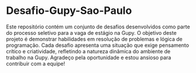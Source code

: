 # Desafio-Gupy-Sao-Paulo
Este repositório contém um conjunto de desafios desenvolvidos como parte do processo seletivo para a vaga de estágio na Gupy. O objetivo deste projeto é demonstrar habilidades em resolução de problemas e lógica de programação. Cada desafio apresenta uma situação que exige pensamento crítico e criatividade, refletindo a natureza dinâmica do ambiente de trabalho na Gupy. Agradeço pela oportunidade e estou ansioso para contribuir com a equipe!
